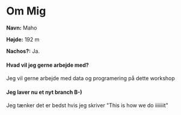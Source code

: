 # Om Mig
**Navn:** Maho

**Højde:** 192 m

**Nachos?:** Ja.
 
#### Hvad vil jeg gerne arbejde med?
Jeg vil gerne arbejde med data og programering på dette workshop

#### Jeg laver nu et nyt branch B-)

Jeg tænker det er bedst hvis jeg skriver "This is how we do iiiiiiit" 
